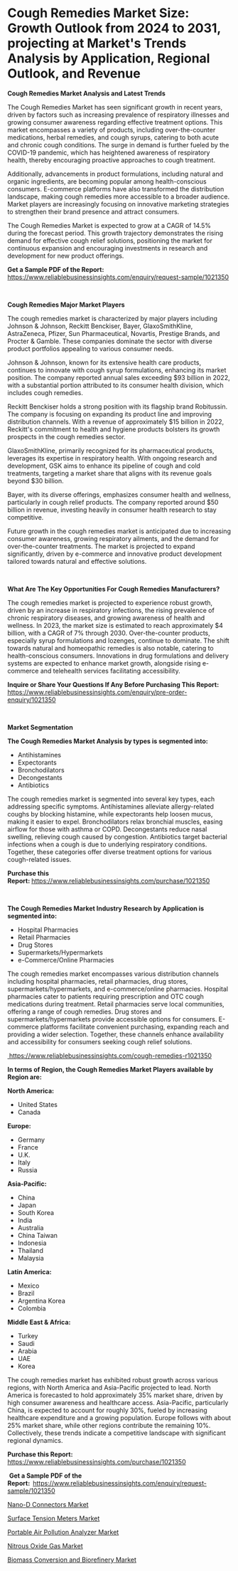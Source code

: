 <p><h1>Cough Remedies Market Size: Growth Outlook from 2024 to 2031, projecting at Market's Trends Analysis by Application, Regional Outlook, and Revenue</h1></p><p><strong>Cough Remedies Market Analysis and Latest Trends</strong></p>
<p><p>The Cough Remedies Market has seen significant growth in recent years, driven by factors such as increasing prevalence of respiratory illnesses and growing consumer awareness regarding effective treatment options. This market encompasses a variety of products, including over-the-counter medications, herbal remedies, and cough syrups, catering to both acute and chronic cough conditions. The surge in demand is further fueled by the COVID-19 pandemic, which has heightened awareness of respiratory health, thereby encouraging proactive approaches to cough treatment.</p><p>Additionally, advancements in product formulations, including natural and organic ingredients, are becoming popular among health-conscious consumers. E-commerce platforms have also transformed the distribution landscape, making cough remedies more accessible to a broader audience. Market players are increasingly focusing on innovative marketing strategies to strengthen their brand presence and attract consumers. </p><p>The Cough Remedies Market is expected to grow at a CAGR of 14.5% during the forecast period. This growth trajectory demonstrates the rising demand for effective cough relief solutions, positioning the market for continuous expansion and encouraging investments in research and development for new product offerings.</p></p>
<p><strong>Get a Sample PDF of the Report:&nbsp;</strong> <a href="https://www.reliablebusinessinsights.com/enquiry/request-sample/1021350?utm_campaign=84&utm_medium=2&utm_source=Github&utm_content=ia&utm_term=04122024&utm_id=cough-remedies">https://www.reliablebusinessinsights.com/enquiry/request-sample/1021350</a></p>
<p>&nbsp;</p>
<p><strong>Cough Remedies Major Market Players</strong></p>
<p><p>The cough remedies market is characterized by major players including Johnson & Johnson, Reckitt Benckiser, Bayer, GlaxoSmithKline, AstraZeneca, Pfizer, Sun Pharmaceutical, Novartis, Prestige Brands, and Procter & Gamble. These companies dominate the sector with diverse product portfolios appealing to various consumer needs.</p><p>Johnson & Johnson, known for its extensive health care products, continues to innovate with cough syrup formulations, enhancing its market position. The company reported annual sales exceeding $93 billion in 2022, with a substantial portion attributed to its consumer health division, which includes cough remedies.</p><p>Reckitt Benckiser holds a strong position with its flagship brand Robitussin. The company is focusing on expanding its product line and improving distribution channels. With a revenue of approximately $15 billion in 2022, Reckitt's commitment to health and hygiene products bolsters its growth prospects in the cough remedies sector.</p><p>GlaxoSmithKline, primarily recognized for its pharmaceutical products, leverages its expertise in respiratory health. With ongoing research and development, GSK aims to enhance its pipeline of cough and cold treatments, targeting a market share that aligns with its revenue goals beyond $30 billion.</p><p>Bayer, with its diverse offerings, emphasizes consumer health and wellness, particularly in cough relief products. The company reported around $50 billion in revenue, investing heavily in consumer health research to stay competitive.</p><p>Future growth in the cough remedies market is anticipated due to increasing consumer awareness, growing respiratory ailments, and the demand for over-the-counter treatments. The market is projected to expand significantly, driven by e-commerce and innovative product development tailored towards natural and effective solutions.</p></p>
<p>&nbsp;</p>
<p><strong>What Are The Key Opportunities For Cough Remedies Manufacturers?</strong></p>
<p><p>The cough remedies market is projected to experience robust growth, driven by an increase in respiratory infections, the rising prevalence of chronic respiratory diseases, and growing awareness of health and wellness. In 2023, the market size is estimated to reach approximately $4 billion, with a CAGR of 7% through 2030. Over-the-counter products, especially syrup formulations and lozenges, continue to dominate. The shift towards natural and homeopathic remedies is also notable, catering to health-conscious consumers. Innovations in drug formulations and delivery systems are expected to enhance market growth, alongside rising e-commerce and telehealth services facilitating accessibility.</p></p>
<p><strong>Inquire or Share Your Questions If Any Before Purchasing This Report:</strong> <a href="https://www.reliablebusinessinsights.com/enquiry/pre-order-enquiry/1021350?utm_campaign=84&utm_medium=2&utm_source=Github&utm_content=ia&utm_term=04122024&utm_id=cough-remedies">https://www.reliablebusinessinsights.com/enquiry/pre-order-enquiry/1021350</a></p>
<p>&nbsp;</p>
<p><strong>Market Segmentation</strong></p>
<p><strong>The Cough Remedies Market Analysis by types is segmented into:</strong></p>
<p><ul><li>Antihistamines</li><li>Expectorants</li><li>Bronchodilators</li><li>Decongestants</li><li>Antibiotics</li></ul></p>
<p><p>The cough remedies market is segmented into several key types, each addressing specific symptoms. Antihistamines alleviate allergy-related coughs by blocking histamine, while expectorants help loosen mucus, making it easier to expel. Bronchodilators relax bronchial muscles, easing airflow for those with asthma or COPD. Decongestants reduce nasal swelling, relieving cough caused by congestion. Antibiotics target bacterial infections when a cough is due to underlying respiratory conditions. Together, these categories offer diverse treatment options for various cough-related issues.</p></p>
<p><strong>Purchase this Report:&nbsp;</strong><a href="https://www.reliablebusinessinsights.com/purchase/1021350?utm_campaign=84&utm_medium=2&utm_source=Github&utm_content=ia&utm_term=04122024&utm_id=cough-remedies">https://www.reliablebusinessinsights.com/purchase/1021350</a></p>
<p>&nbsp;</p>
<p><strong>The Cough Remedies Market Industry Research by Application is segmented into:</strong></p>
<p><ul><li>Hospital Pharmacies</li><li>Retail Pharmacies</li><li>Drug Stores</li><li>Supermarkets/Hypermarkets</li><li>e-Commerce/Online Pharmacies</li></ul></p>
<p><p>The cough remedies market encompasses various distribution channels including hospital pharmacies, retail pharmacies, drug stores, supermarkets/hypermarkets, and e-commerce/online pharmacies. Hospital pharmacies cater to patients requiring prescription and OTC cough medications during treatment. Retail pharmacies serve local communities, offering a range of cough remedies. Drug stores and supermarkets/hypermarkets provide accessible options for consumers. E-commerce platforms facilitate convenient purchasing, expanding reach and providing a wider selection. Together, these channels enhance availability and accessibility for consumers seeking cough relief solutions.</p></p>
<p><a href="https://www.reliablebusinessinsights.com/cough-remedies-r1021350?utm_campaign=84&utm_medium=2&utm_source=Github&utm_content=ia&utm_term=04122024&utm_id=cough-remedies">&nbsp;https://www.reliablebusinessinsights.com/cough-remedies-r1021350</a></p>
<p><strong>In terms of Region, the Cough Remedies Market Players available by Region are:</strong></p>
<p>
    <p> <strong> North America: </strong>
        <ul>
            <li>United States</li>
            <li>Canada</li>
        </ul>
        </p> 
    <p> <strong> Europe: </strong>
        <ul>
            <li>Germany</li>
            <li>France</li>
            <li>U.K.</li>
            <li>Italy</li>
            <li>Russia</li>
        </ul>
        </p> 
    <p> <strong> Asia-Pacific: </strong>
        <ul>
            <li>China</li>
            <li>Japan</li>
            <li>South Korea</li>
            <li>India</li>
            <li>Australia</li>
            <li>China Taiwan</li>
            <li>Indonesia</li>
            <li>Thailand</li>
            <li>Malaysia</li>
        </ul>
        </p> 
    <p> <strong> Latin America: </strong>
        <ul>
            <li>Mexico</li>
            <li>Brazil</li>
            <li>Argentina Korea</li>
            <li>Colombia</li>
        </ul>
        </p> 
    <p> <strong> Middle East & Africa: </strong>
        <ul>
            <li>Turkey</li>
            <li>Saudi</li>
            <li>Arabia</li>
            <li>UAE</li>
            <li>Korea</li>
        </ul>
    </p>
    </p>
<p><p>The cough remedies market has exhibited robust growth across various regions, with North America and Asia-Pacific projected to lead. North America is forecasted to hold approximately 35% market share, driven by high consumer awareness and healthcare access. Asia-Pacific, particularly China, is expected to account for roughly 30%, fueled by increasing healthcare expenditure and a growing population. Europe follows with about 25% market share, while other regions contribute the remaining 10%. Collectively, these trends indicate a competitive landscape with significant regional dynamics.</p></p>
<p><strong>Purchase this Report: </strong><a href="https://www.reliablebusinessinsights.com/purchase/1021350?utm_campaign=84&utm_medium=2&utm_source=Github&utm_content=ia&utm_term=04122024&utm_id=cough-remedies">https://www.reliablebusinessinsights.com/purchase/1021350</a></p>
<p>&nbsp;<strong>Get a Sample PDF of the Report:&nbsp;&nbsp;</strong><a href="https://www.reliablebusinessinsights.com/enquiry/request-sample/1021350?utm_campaign=84&utm_medium=2&utm_source=Github&utm_content=ia&utm_term=04122024&utm_id=cough-remedies">https://www.reliablebusinessinsights.com/enquiry/request-sample/1021350</a></p>
<p><strong></strong></p>
<p><p><a href="https://github.com/jontyhinseyxe/Market-Research-Report-List-1/blob/main/nano-d-connectors-market.md?utm_campaign=84&utm_medium=2&utm_source=Github&utm_content=ia&utm_term=04122024&utm_id=cough-remedies">Nano-D Connectors Market</a></p><p><a href="https://github.com/AngelaWalsh696/Market-Research-Report-List-1/blob/main/surface-tension-meters-market.md?utm_campaign=84&utm_medium=2&utm_source=Github&utm_content=ia&utm_term=04122024&utm_id=cough-remedies">Surface Tension Meters Market</a></p><p><a href="https://issuu.com/reportprime-2/docs/portable-air-pollution-analyzer-market-size-2030.p?utm_campaign=84&utm_medium=2&utm_source=Github&utm_content=ia&utm_term=04122024&utm_id=cough-remedies">Portable Air Pollution Analyzer Market</a></p><p><a href="https://issuu.com/reportprime-2/docs/nitrous-oxide-gas-market-size-2030.pptx?utm_campaign=84&utm_medium=2&utm_source=Github&utm_content=ia&utm_term=04122024&utm_id=cough-remedies">Nitrous Oxide Gas Market</a></p><p><a href="https://www.linkedin.com/pulse/global-biomass-conversion-biorefinery-market-future-trends-uxzte?utm_campaign=84&utm_medium=2&utm_source=Github&utm_content=ia&utm_term=04122024&utm_id=cough-remedies">Biomass Conversion and Biorefinery Market</a></p></p>